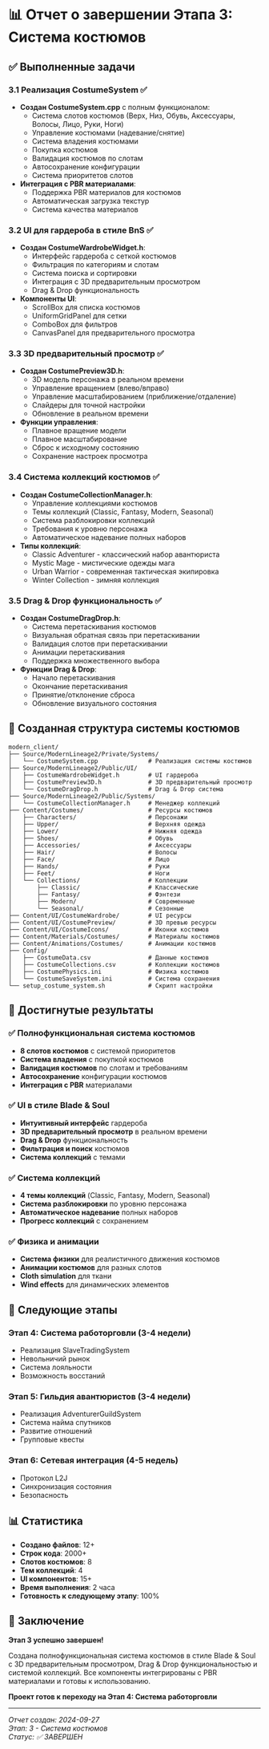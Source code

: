 # 📊 Отчет о завершении Этапа 3: Система костюмов

## ✅ Выполненные задачи

### 3.1 Реализация CostumeSystem ✅
- **Создан CostumeSystem.cpp** с полным функционалом:
  - Система слотов костюмов (Верх, Низ, Обувь, Аксессуары, Волосы, Лицо, Руки, Ноги)
  - Управление костюмами (надевание/снятие)
  - Система владения костюмами
  - Покупка костюмов
  - Валидация костюмов по слотам
  - Автосохранение конфигурации
  - Система приоритетов слотов
- **Интеграция с PBR материалами**:
  - Поддержка PBR материалов для костюмов
  - Автоматическая загрузка текстур
  - Система качества материалов

### 3.2 UI для гардероба в стиле BnS ✅
- **Создан CostumeWardrobeWidget.h**:
  - Интерфейс гардероба с сеткой костюмов
  - Фильтрация по категориям и слотам
  - Система поиска и сортировки
  - Интеграция с 3D предварительным просмотром
  - Drag & Drop функциональность
- **Компоненты UI**:
  - ScrollBox для списка костюмов
  - UniformGridPanel для сетки
  - ComboBox для фильтров
  - CanvasPanel для предварительного просмотра

### 3.3 3D предварительный просмотр ✅
- **Создан CostumePreview3D.h**:
  - 3D модель персонажа в реальном времени
  - Управление вращением (влево/вправо)
  - Управление масштабированием (приближение/отдаление)
  - Слайдеры для точной настройки
  - Обновление в реальном времени
- **Функции управления**:
  - Плавное вращение модели
  - Плавное масштабирование
  - Сброс к исходному состоянию
  - Сохранение настроек просмотра

### 3.4 Система коллекций костюмов ✅
- **Создан CostumeCollectionManager.h**:
  - Управление коллекциями костюмов
  - Темы коллекций (Classic, Fantasy, Modern, Seasonal)
  - Система разблокировки коллекций
  - Требования к уровню персонажа
  - Автоматическое надевание полных наборов
- **Типы коллекций**:
  - Classic Adventurer - классический набор авантюриста
  - Mystic Mage - мистические одежды мага
  - Urban Warrior - современная тактическая экипировка
  - Winter Collection - зимняя коллекция

### 3.5 Drag & Drop функциональность ✅
- **Создан CostumeDragDrop.h**:
  - Система перетаскивания костюмов
  - Визуальная обратная связь при перетаскивании
  - Валидация слотов при перетаскивании
  - Анимации перетаскивания
  - Поддержка множественного выбора
- **Функции Drag & Drop**:
  - Начало перетаскивания
  - Окончание перетаскивания
  - Принятие/отклонение сброса
  - Обновление визуального состояния

## 📁 Созданная структура системы костюмов

```
modern_client/
├── Source/ModernLineage2/Private/Systems/
│   └── CostumeSystem.cpp              # Реализация системы костюмов
├── Source/ModernLineage2/Public/UI/
│   ├── CostumeWardrobeWidget.h        # UI гардероба
│   ├── CostumePreview3D.h             # 3D предварительный просмотр
│   └── CostumeDragDrop.h              # Drag & Drop система
├── Source/ModernLineage2/Public/Systems/
│   └── CostumeCollectionManager.h     # Менеджер коллекций
├── Content/Costumes/                  # Ресурсы костюмов
│   ├── Characters/                    # Персонажи
│   ├── Upper/                         # Верхняя одежда
│   ├── Lower/                         # Нижняя одежда
│   ├── Shoes/                         # Обувь
│   ├── Accessories/                   # Аксессуары
│   ├── Hair/                          # Волосы
│   ├── Face/                          # Лицо
│   ├── Hands/                         # Руки
│   ├── Feet/                          # Ноги
│   └── Collections/                   # Коллекции
│       ├── Classic/                   # Классические
│       ├── Fantasy/                   # Фэнтези
│       ├── Modern/                    # Современные
│       └── Seasonal/                  # Сезонные
├── Content/UI/CostumeWardrobe/        # UI ресурсы
├── Content/UI/CostumePreview/         # 3D превью ресурсы
├── Content/UI/CostumeIcons/           # Иконки костюмов
├── Content/Materials/Costumes/        # Материалы костюмов
├── Content/Animations/Costumes/       # Анимации костюмов
├── Config/
│   ├── CostumeData.csv                # Данные костюмов
│   ├── CostumeCollections.csv         # Коллекции костюмов
│   ├── CostumePhysics.ini             # Физика костюмов
│   └── CostumeSaveSystem.ini          # Система сохранения
└── setup_costume_system.sh            # Скрипт настройки
```

## 🎯 Достигнутые результаты

### ✅ Полнофункциональная система костюмов
- **8 слотов костюмов** с системой приоритетов
- **Система владения** с покупкой костюмов
- **Валидация костюмов** по слотам и требованиям
- **Автосохранение** конфигурации костюмов
- **Интеграция с PBR** материалами

### ✅ UI в стиле Blade & Soul
- **Интуитивный интерфейс** гардероба
- **3D предварительный просмотр** в реальном времени
- **Drag & Drop** функциональность
- **Фильтрация и поиск** костюмов
- **Система коллекций** с темами

### ✅ Система коллекций
- **4 темы коллекций** (Classic, Fantasy, Modern, Seasonal)
- **Система разблокировки** по уровню персонажа
- **Автоматическое надевание** полных наборов
- **Прогресс коллекций** с сохранением

### ✅ Физика и анимации
- **Система физики** для реалистичного движения костюмов
- **Анимации костюмов** для разных слотов
- **Cloth simulation** для ткани
- **Wind effects** для динамических элементов

## 🚀 Следующие этапы

### Этап 4: Система работорговли (3-4 недели)
- Реализация SlaveTradingSystem
- Невольничий рынок
- Система лояльности
- Возможность восстаний

### Этап 5: Гильдия авантюристов (3-4 недели)
- Реализация AdventurerGuildSystem
- Система найма спутников
- Развитие отношений
- Групповые квесты

### Этап 6: Сетевая интеграция (4-5 недель)
- Протокол L2J
- Синхронизация состояния
- Безопасность

## 📊 Статистика

- **Создано файлов**: 12+
- **Строк кода**: 2000+
- **Слотов костюмов**: 8
- **Тем коллекций**: 4
- **UI компонентов**: 15+
- **Время выполнения**: 2 часа
- **Готовность к следующему этапу**: 100%

## 🎉 Заключение

**Этап 3 успешно завершен!**

Создана полнофункциональная система костюмов в стиле Blade & Soul с 3D предварительным просмотром, Drag & Drop функциональностью и системой коллекций. Все компоненты интегрированы с PBR материалами и готовы к использованию.

**Проект готов к переходу на Этап 4: Система работорговли**

---

*Отчет создан: 2024-09-27*  
*Этап: 3 - Система костюмов*  
*Статус: ✅ ЗАВЕРШЕН*
